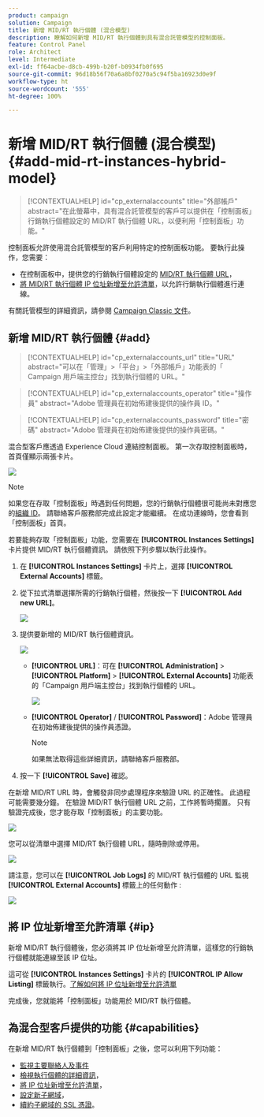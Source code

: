 ```yaml
---
product: campaign
solution: Campaign
title: 新增 MID/RT 執行個體 (混合模型)
description: 瞭解如何新增 MID/RT 執行個體到具有混合託管模型的控制面板。
feature: Control Panel
role: Architect
level: Intermediate
exl-id: ff64acbe-d8cb-499b-b20f-b0934fb0f695
source-git-commit: 96d18b56f70a6a8bf0270a5c94f5ba16923d0e9f
workflow-type: ht
source-wordcount: '555'
ht-degree: 100%

---
```


# 新增 MID/RT 執行個體 (混合模型){#add-mid-rt-instances-hybrid-model}

>[!CONTEXTUALHELP]
>id="cp_externalaccounts"
>title="外部帳戶"
>abstract="在此螢幕中，具有混合託管模型的客戶可以提供在「控制面板」行銷執行個體設定的 MID/RT 執行個體 URL，以便利用「控制面板」功能。"

控制面板允許使用混合託管模型的客戶利用特定的控制面板功能。 要執行此操作，您需要：

* 在控制面板中，提供您的行銷執行個體設定的 [MID/RT 執行個體 URL](#add)，
* [將 MID/RT 執行個體 IP 位址新增至允許清單](#ip)，以允許行銷執行個體進行連線。

有關託管模型的詳細資訊，請參閱 [Campaign Classic 文件](https://experienceleague.adobe.com/docs/campaign-classic/using/installing-campaign-classic/architecture-and-hosting-models/hosting-models-lp/hosting-models.html?lang=zh-Hant)。

## 新增 MID/RT 執行個體 {#add}

>[!CONTEXTUALHELP]
>id="cp_externalaccounts_url"
>title="URL"
>abstract="可以在「管理」>「平台」>「外部帳戶」功能表的「 Campaign 用戶端主控台」找到執行個體的 URL。"

>[!CONTEXTUALHELP]
>id="cp_externalaccounts_operator"
>title="操作員"
>abstract="Adobe 管理員在初始佈建後提供的操作員 ID。"

>[!CONTEXTUALHELP]
>id="cp_externalaccounts_password"
>title="密碼"
>abstract="Adobe 管理員在初始佈建後提供的操作員密碼。"

混合型客戶應透過 Experience Cloud 連結控制面板。 第一次存取控制面板時，首頁僅顯示兩張卡片。

![](assets/hybrid-homepage.png)

>[!NOTE]
>
>如果您在存取「控制面板」時遇到任何問題，您的行銷執行個體很可能尚未對應您的[組織 ID](https://experienceleague.adobe.com/docs/core-services/interface/administration/organizations.html?lang=zh-Hant)。 請聯絡客戶服務部完成此設定才能繼續。 在成功連線時，您會看到「控制面板」首頁。

若要能夠存取「控制面板」功能，您需要在 **[!UICONTROL Instances Settings]** 卡片提供 MID/RT 執行個體資訊。 請依照下列步驟以執行此操作。

1. 在 **[!UICONTROL Instances Settings]** 卡片上，選擇 **[!UICONTROL External Accounts]** 標籤。

1. 從下拉式清單選擇所需的行銷執行個體，然後按一下 **[!UICONTROL Add new URL]**。

   ![](assets/external-account-addbutton.png)

1. 提供要新增的 MID/RT 執行個體資訊。

   ![](assets/external-account-add.png)

   * **[!UICONTROL URL]**：可在 **[!UICONTROL Administration]** > **[!UICONTROL Platform]** > **[!UICONTROL External Accounts]** 功能表的「Campaign 用戶端主控台」找到執行個體的 URL。

      ![](assets/external-account-url.png)

   * **[!UICONTROL Operator]** / **[!UICONTROL Password]**：Adobe 管理員在初始佈建後提供的操作員憑證。

      >[!NOTE]
      >
      >如果無法取得這些詳細資訊，請聯絡客戶服務部。

1. 按一下 **[!UICONTROL Save]** 確認。

在新增 MID/RT URL 時，會觸發非同步處理程序來驗證 URL 的正確性。 此過程可能需要幾分鐘。 在驗證 MID/RT 執行個體 URL 之前，工作將暫時擱置。 只有驗證完成後，您才能存取「控制面板」的主要功能。

![](assets/external-account-pending.png)

您可以從清單中選擇 MID/RT 執行個體 URL，隨時刪除或停用。

![](assets/external-account-edit.png)

請注意，您可以在 **[!UICONTROL Job Logs]** 的 MID/RT 執行個體的 URL 監視 **[!UICONTROL External Accounts]** 標籤上的任何動作 :

![](assets/external-account-logs.png)

## 將 IP 位址新增至允許清單 {#ip}

新增 MID/RT 執行個體後，您必須將其 IP 位址新增至允許清單，這樣您的行銷執行個體就能連線至該 IP 位址。

這可從 **[!UICONTROL Instances Settings]** 卡片的 **[!UICONTROL IP Allow Listing]** 標籤執行。[了解如何將 IP 位址新增至允許清單](ip-allow-listing-instance-access.md)

完成後，您就能將「控制面板」功能用於 MID/RT 執行個體。

## 為混合型客戶提供的功能 {#capabilities}

在新增 MID/RT 執行個體到「控制面板」之後，您可以利用下列功能：

* [監視主要聯絡人及事件](../../service-events/service-events.md)
* [檢視執行個體的詳細資訊](../../instances-settings/using/instance-details.md)，
* [將 IP 位址新增至允許清單](../../instances-settings/using/ip-allow-listing-instance-access.md)，
* [設定新子網域](../../subdomains-certificates/using/setting-up-new-subdomain.md)，
* [續約子網域的 SSL 憑證](../../subdomains-certificates/using/renewing-subdomain-certificate.md)。
